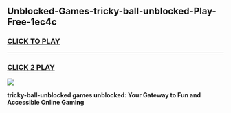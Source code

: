 
## Unblocked-Games-tricky-ball-unblocked-Play-Free-1ec4c
<h3>
<a href="https://premium76.site?title=tricky-ball-unblocked&ref=23A">CLICK TO PLAY</a></h3>
<hr>

<h3>
<a href="https://premium76.site?title=tricky-ball-unblocked&ref=23A">CLICK 2 PLAY</a>
  
</h3>

<a href="https://premium76.site?title=tricky-ball-unblocked&ref=23A"><img src="https://clearcache.store/games.png"></a>


**tricky-ball-unblocked games unblocked: Your Gateway to Fun and Accessible Online Gaming**
